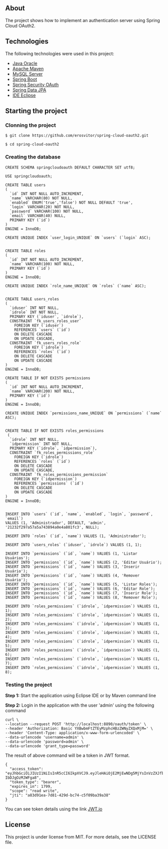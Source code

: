 ## About
The project shows how to implement an authentication server using Spring Cloud OAuth2.

## Technologies
The following technologies were used in this project:

* [Java Oracle](https://www.oracle.com/java/)
* [Apache Maven](https://maven.apache.org/)
* [MySQL Server](https://www.mysql.com/)
* [Spring Boot](https://spring.io/projects/spring-boot)
* [Spring Security OAuth](https://spring.io/projects/spring-security-oauth)
* [Spring Data JPA](https://spring.io/projects/spring-data-jpa)
* [IDE Eclipse](https://www.eclipse.org/)

## Starting the project

### Clonning the project
```
$ git clone https://github.com/erosvitor/spring-cloud-oauth2.git

$ cd spring-cloud-oauth2
```

### Creating the database
```
CREATE SCHEMA springcloudoauth DEFAULT CHARACTER SET utf8;

USE springcloudoauth;

CREATE TABLE users
(
  `id` INT NOT NULL AUTO_INCREMENT,
  `name` VARCHAR(80) NOT NULL,
  `enabled` ENUM('true','false') NOT NULL DEFAULT 'true',
  `login` VARCHAR(20) NOT NULL,
  `password` VARCHAR(100) NOT NULL,
  `email` VARCHAR(40) NULL,
  PRIMARY KEY (`id`)
)
ENGINE = InnoDB;

CREATE UNIQUE INDEX `user_login_UNIQUE` ON `users` (`login` ASC);


CREATE TABLE roles
(
  `id` INT NOT NULL AUTO_INCREMENT,
  `name` VARCHAR(100) NOT NULL,
  PRIMARY KEY (`id`)
)
ENGINE = InnoDB;

CREATE UNIQUE INDEX `role_name_UNIQUE` ON `roles` (`name` ASC);


CREATE TABLE users_roles
(
  `iduser` INT NOT NULL,
  `idrole` INT NOT NULL,
  PRIMARY KEY (`iduser`, `idrole`),
  CONSTRAINT `fk_users_roles_user`
    FOREIGN KEY (`iduser`)
    REFERENCES `users` (`id`)
    ON DELETE CASCADE
    ON UPDATE CASCADE,
  CONSTRAINT `fk_users_roles_role`
    FOREIGN KEY (`idrole`)
    REFERENCES `roles` (`id`)
    ON DELETE CASCADE
    ON UPDATE CASCADE
)
ENGINE = InnoDB;

CREATE TABLE IF NOT EXISTS permissions
(
  `id` INT NOT NULL AUTO_INCREMENT,
  `name` VARCHAR(200) NOT NULL,
  PRIMARY KEY (`id`)
)
ENGINE = InnoDB;

CREATE UNIQUE INDEX `permissions_name_UNIQUE` ON `permissions` (`name` ASC);


CREATE TABLE IF NOT EXISTS roles_permissions
 (
  `idrole` INT NOT NULL,
  `idpermission` INT NOT NULL,
  PRIMARY KEY (`idrole`, `idpermission`),
  CONSTRAINT `fk_roles_permissions_role`
    FOREIGN KEY (`idrole`)
    REFERENCES `roles` (`id`)
    ON DELETE CASCADE
    ON UPDATE CASCADE,
  CONSTRAINT `fk_roles_permissions_permission`
    FOREIGN KEY (`idpermission`)
    REFERENCES `permissions` (`id`)
    ON DELETE CASCADE
    ON UPDATE CASCADE
)
ENGINE = InnoDB;


INSERT INTO `users` (`id`, `name`, `enabled`, `login`, `password`, `email`)
VALUES (1, 'Administrador', DEFAULT, 'admin', '21232f297a57a5a743894a0e4a801fc3', NULL);

INSERT INTO `roles` (`id`, `name`) VALUES (1, 'Administrador');

INSERT INTO `users_roles` (`iduser`, `idrole`) VALUES (1, 1);

INSERT INTO `permissions` (`id`, `name`) VALUES (1, 'Listar Usuários');
INSERT INTO `permissions` (`id`, `name`) VALUES (2, 'Editar Usuário');
INSERT INTO `permissions` (`id`, `name`) VALUES (3, 'Inserir Usuário');
INSERT INTO `permissions` (`id`, `name`) VALUES (4, 'Remover Usuário');
INSERT INTO `permissions` (`id`, `name`) VALUES (5, 'Listar Roles');
INSERT INTO `permissions` (`id`, `name`) VALUES (6, 'Editar Role');
INSERT INTO `permissions` (`id`, `name`) VALUES (7, 'Inserir Role');
INSERT INTO `permissions` (`id`, `name`) VALUES (8, 'Remover Role');

INSERT INTO `roles_permissions` (`idrole`, `idpermission`) VALUES (1, 1);
INSERT INTO `roles_permissions` (`idrole`, `idpermission`) VALUES (1, 2);
INSERT INTO `roles_permissions` (`idrole`, `idpermission`) VALUES (1, 3);
INSERT INTO `roles_permissions` (`idrole`, `idpermission`) VALUES (1, 4);
INSERT INTO `roles_permissions` (`idrole`, `idpermission`) VALUES (1, 5);
INSERT INTO `roles_permissions` (`idrole`, `idpermission`) VALUES (1, 6);
INSERT INTO `roles_permissions` (`idrole`, `idpermission`) VALUES (1, 7);
INSERT INTO `roles_permissions` (`idrole`, `idpermission`) VALUES (1, 8);
```

### Testing the project
**Step 1:** Start the application using Eclipse IDE or by Maven command line

**Step 2:** Login in the application with the user 'admin' using the following command

```
curl \
--location --request POST 'http://localhost:8890/oauth/token' \
--header 'Authorization: Basic YXBwbmFtZTEyMzphcHBzZWNyZXQxMjM=' \
--header 'Content-Type: application/x-www-form-urlencoded' \
--data-urlencode 'username=admin' \
--data-urlencode 'password=admin' \
--data-urlencode 'grant_type=password'
```

The result of above command will be a token in JWT format.

```
{
  "access_token": "eyJhbGciOiJIUzI1NiIsInR5cCI6IkpXVCJ9.eyJleHAiOjE2MjEwNDg5MjYsInVzZXJfbmFtZSI6ImFkbWluIiwiYXV0aG9yaXRpZXMiOlsiUk9MRV9BZG1pbmlzdHJhZG9yIl0sImp0aSI6ImE4M2Q5MWVhLTdkODEtNDI5ZC1iYzc0LWM1ZjA5YmEzOWEzOCIsImNsaWVudF9pZCI6ImFwcG5hbWUxMjMiLCJzY29wZSI6WyJyZWFkIiwid3JpdGUiXX0.HZc4BWuH7hVRiEDZjIWWu6tekD7t-IbDJgOzMJWFga8",
  "token_type": "bearer",
  "expires_in": 1799,
  "scope": "read write",
  "jti": "a83d91ea-7d81-429d-bc74-c5f09ba39a38"
}
```

You can see token details using the link [JWT.io](https://jwt.io/)

## License
This project is under license from MIT. For more details, see the LICENSE file.
